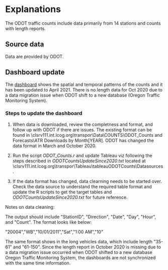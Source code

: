 # Explanations

The ODOT traffic counts include data primarily from 14 stations and counts with length reports.

## Source data

Data are provided by ODOT.

## Dashboard update

The [dashboard](https://thempo.org/902/Motorized-Traffic-Counts) shows the spatial and temporal patterns of the counts and it has been updated to April 2021. There is no length data for Oct 2020 due to a data migration issue when ODOT shift to a new database (Oregon Traffic Monitoring System).

### Steps to update the dashboard

1. When data is downloaded, review the completness and format, and follow up with ODOT if there are issues. The existing format can be found in \\clsrv111.int.lcog.org\transpor\Data\COUNTS\ODOT_Counts and Forecasts\ATR Downloads by Month\[YEAR]. ODOT has changed the data format in March and October 2020. 

2. Run the script *ODOT_Counts.r* and update Tableau viz following the steps described in *ODOTCountsUpdateSince2020.txt* located at \\clsrv111.int.lcog.org\transpor\Tableau\tableauODOTCounts\Datasources. 

3. If the data format has changed, data clearning needs to be started over. Check the data source to understand the required table format and update the R scripts to get the target tables and *ODOTCountsUpdateSince2020.txt* for future reference.

Notes on data cleaning:

The output should include "StationID", "Direction", "Date", "Day", "Hour", and "Count". The format looks like below:

"20004","WB","10/01/2011","Sat","1:00 AM","10"

The same format shows in the long vehicles data, which include length "35-61" and "61-150". Since the length report in October 2020 is missing due to a data migration issue occurred when ODOT shifted to a new database Oregon Traffic Monitoring System, the dashboards are not synchronized with the same time information.